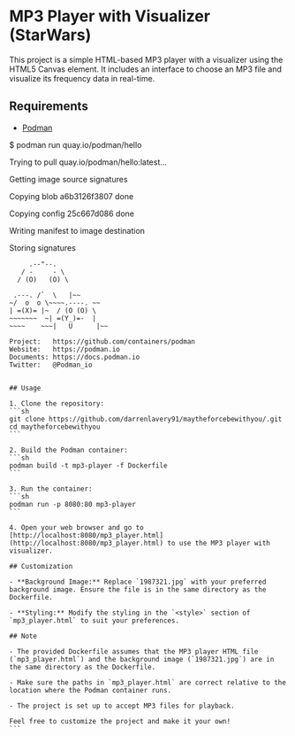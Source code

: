 # MP3 Player with Visualizer (StarWars)

This project is a simple HTML-based MP3 player with a visualizer using the HTML5 Canvas element. It includes an interface to choose an MP3 file and visualize its frequency data in real-time.

## Requirements
- [Podman](https://podman.io/)

$ podman run quay.io/podman/hello

Trying to pull quay.io/podman/hello:latest...

Getting image source signatures

Copying blob a6b3126f3807 done

Copying config 25c667d086 done

Writing manifest to image destination

Storing signatures

         .--"--.
       / -     - \
      / (O)   (O) \
   ~~~| -=(,Y,)=- |
    .---. /`  \   |~~
 ~/  o  o \~~~~.----. ~~
  | =(X)= |~  / (O (O) \
   ~~~~~~~  ~| =(Y_)=-  |
  ~~~~    ~~~|   U      |~~

Project:   https://github.com/containers/podman
Website:   https://podman.io
Documents: https://docs.podman.io
Twitter:   @Podman_io


## Usage

1. Clone the repository:
   ```sh
   git clone https://github.com/darrenlavery91/maytheforcebewithyou/.git
   cd maytheforcebewithyou
   ```

2. Build the Podman container:
   ```sh
   podman build -t mp3-player -f Dockerfile
   ```

3. Run the container:
   ```sh
   podman run -p 8080:80 mp3-player
   ```

4. Open your web browser and go to [http://localhost:8080/mp3_player.html](http://localhost:8080/mp3_player.html) to use the MP3 player with visualizer.

## Customization

- **Background Image:** Replace `1987321.jpg` with your preferred background image. Ensure the file is in the same directory as the Dockerfile.

- **Styling:** Modify the styling in the `<style>` section of `mp3_player.html` to suit your preferences.

## Note

- The provided Dockerfile assumes that the MP3 player HTML file (`mp3_player.html`) and the background image (`1987321.jpg`) are in the same directory as the Dockerfile.

- Make sure the paths in `mp3_player.html` are correct relative to the location where the Podman container runs.

- The project is set up to accept MP3 files for playback.

Feel free to customize the project and make it your own!
```
